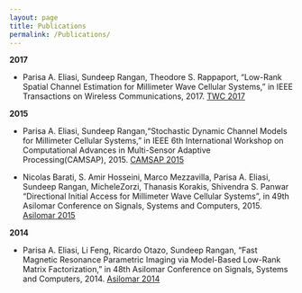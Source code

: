 ```yaml
---
layout: page
title: Publications
permalink: /Publications/
---
```


**2017**
- Parisa A. Eliasi, Sundeep Rangan, Theodore S. Rappaport, “Low-Rank Spatial Channel Estimation
for Millimeter Wave Cellular Systems,” in IEEE Transactions on Wireless Communications, 2017. [TWC 2017](https://ieeexplore.ieee.org/stamp/stamp.jsp?arnumber=7891613)

**2015**
- Parisa A. Eliasi, Sundeep Rangan,“Stochastic Dynamic Channel Models for Millimeter Cellular Systems,” in IEEE 6th International Workshop on Computational Advances in Multi-Sensor Adaptive Processing(CAMSAP), 2015. [CAMSAP 2015](https://ieeexplore.ieee.org/stamp/stamp.jsp?arnumber=7383773)

- Nicolas Barati, S. Amir Hosseini, Marco Mezzavilla, Parisa A. Eliasi, Sundeep Rangan, MicheleZorzi, Thanasis Korakis, Shivendra S. Panwar “Directional Initial Access for Millimeter Wave Cellular Systems”, in 49th Asilomar Conference on Signals, Systems and Computers, 2015. [Asilomar 2015](https://ieeexplore.ieee.org/stamp/stamp.jsp?arnumber=7421136)

**2014**
- Parisa A. Eliasi, Li Feng, Ricardo Otazo, Sundeep Rangan, “Fast Magnetic Resonance Parametric
Imaging via Model-Based Low-Rank Matrix Factorization,” in 48th Asilomar Conference on Signals,
Systems and Computers, 2014. [Asilomar 2014](https://ieeexplore.ieee.org/stamp/stamp.jsp?arnumber=7094477)
